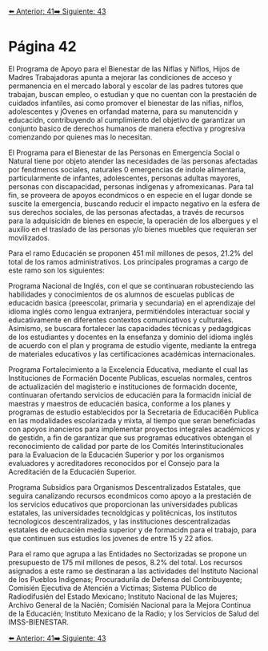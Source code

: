 [⬅️ Anterior: 41](./41.md)[➡️ Siguiente: 43](./43.md)

# Página 42

El Programa de Apoyo para el Bienestar de las Niflas y Niflos, Hijos de Madres Trabajadoras apunta a mejorar
las condiciones de acceso y permanencia en el mercado laboral y escolar de las padres tutores que
trabajan, buscan empleo, o estudian y que no cuentan con la prestacién de cuidados infantiles, asi como
promover el bienestar de las nifias, niflos, adolescentes y jOvenes en orfandad materna, para su
manutencidn y educacidn, contribuyendo al cumplimiento del objetivo de garantizar un conjunto basico de
derechos humanos de manera efectiva y progresiva comenzando por quienes mas lo necesitan.

El Programa para el Bienestar de las Personas en Emergencia Social o Natural tiene por objeto atender las
necesidades de las personas afectadas por fendmenos sociales, naturales 0 emergencias de indole
alimentaria, particularmente de infantes, adolescentes, personas adultas mayores, personas con
discapacidad, personas indigenas y afromexicanas. Para tal fin, se proveera de apoyos econdmicos o en
especie en el lugar donde se suscite la emergencia, buscando reducir el impacto negativo en la esfera de
sus derechos sociales, de las personas afectadas, a través de recursos para la adquisicidn de bienes en
especie, la operacién de los albergues y el auxilio en el traslado de las personas y/o bienes muebles que
requieran ser movilizados.

Para el ramo Educacién se proponen 451 mil millones de pesos, 21.2% del total de los ramos administrativos. Los
principales programas a cargo de este ramo son los siguientes:

Programa Nacional de Inglés, con el que se continuaran robusteciendo las habilidades y conocimientos de
os alumnos de escuelas publicas de educacidn basica {preescolar, primaria y secundaria} en el aprendizaje
del idioma inglés como lengua extranjera, permitiéndoles interactuar social y educativamente en diferentes
contextos comunicativos y culturales. Asimismo, se buscara fortalecer las capacidades técnicas y
pedagdgicas de los estudiantes y docentes en la ensefanza y dominio del idioma inglés de acuerdo con
el plan y programa de estudio vigente, mediante la entrega de materiales educativos y las certificaciones
académicas internacionales.

Programa Fortalecimiento a la Excelencia Educativa, mediante el cual las Instituciones de Formacién Docente
Publicas, escuelas normales, centros de actualizacién del magisterio e instituciones de formacidn docente,
continuaran ofertando servicios de educacién para la formacidn inicial de maestras y maestros de
educacién basica, conforme a los planes y programas de estudio establecidos por la Secretaria de
Educaci6én Publica en las modalidades escolarizada y mixta, al tiempo que seran beneficiadas con apoyos
inancieros para implementar proyectos integrales académicos y de gestidn, a fin de garantizar que sus
programas educativos obtengan el reconocimiento de calidad por parte de los Comités Interinstitucionales
para la Evaluacion de la Educacién Superior y por los organismos evaluadores y acreditadores reconocidos
por el Consejo para la Acreditacién de la Educacién Superior.

Programa Subsidios para Organismos Descentralizados Estatales, que seguira canalizando recursos
econdmicos como apoyo a la prestacién de los servicios educativos que proporcionan las universidades
publicas estatales, las universidades tecnoldgicas y politécnicas, los institutos tecnologicos descentralizados,
y las instituciones descentralizadas estatales de educacién media superior y de formacidn para el trabajo,
para que continuen sus estudios los jovenes de entre 15 y 22 afios.

Para el ramo que agrupa a las Entidades no Sectorizadas se propone un presupuesto de 175 mil millones de
pesos, 8.2% del total. Los recursos asignados a este ramo se destinaran a las actividades del Instituto Nacional
de los Pueblos Indigenas; Procuradurila de Defensa del Contribuyente; Comisién Ejecutiva de Atencién a
Victimas; Sistema PUblico de Radiodifusién del Estado Mexicano; Instituto Nacional de las Mujeres; Archivo
General de la Nacién; Comisién Nacional para la Mejora Continua de la Educacién; Instituto Mexicano de la
Radio; y los Servicios de Salud del IMSS-BIENESTAR.

[⬅️ Anterior: 41](./41.md)[➡️ Siguiente: 43](./43.md)